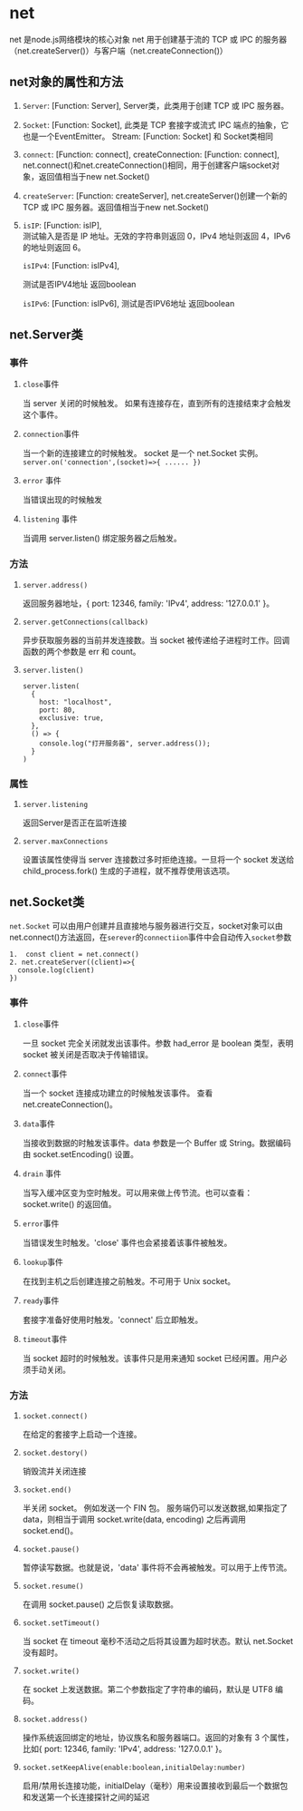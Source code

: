 # net
net 是node.js网络模块的核心对象
net 用于创建基于流的 TCP 或 IPC 的服务器（net.createServer()）与客户端（net.createConnection()）
## net对象的属性和方法

  1. `Server`: [Function: Server], Server类，此类用于创建 TCP 或 IPC 服务器。

  2. `Socket`: [Function: Socket], 此类是 TCP 套接字或流式 IPC 端点的抽象，它也是一个EventEmitter。
      Stream: [Function: Socket] 和 Socket类相同

  3. `connect`: [Function: connect],
      createConnection: [Function: connect],
    net.connect()和net.createConnection()相同，用于创建客户端socket对象，返回值相当于new net.Socket()

  4.  `createServer`: [Function: createServer],
    net.createServer()创建一个新的 TCP 或 IPC 服务器。返回值相当于new net.Socket()

  5.  `isIP`: [Function: isIP],  
      测试输入是否是 IP 地址。无效的字符串则返回 0，IPv4 地址则返回 4，IPv6 的地址则返回 6。

       `isIPv4`: [Function: isIPv4], 

       测试是否IPV4地址 返回boolean

       `isIPv6`: [Function: isIPv6],
       测试是否IPV6地址 返回boolean
## net.Server类
### 事件
1. `close`事件 

    当 server 关闭的时候触发。 如果有连接存在，直到所有的连接结束才会触发这个事件。

2. `connection`事件 

    当一个新的连接建立的时候触发。 socket 是一个 net.Socket 实例。
        ```
        server.on('connection',(socket)=>{
          ......
        })
        ```

3. `error` 事件 

    当错误出现的时候触发

4. `listening` 事件 

    当调用 server.listen() 绑定服务器之后触发。

### 方法
1. `server.address()`

    返回服务器地址，{ port: 12346, family: 'IPv4', address: '127.0.0.1' }。
2. `server.getConnections(callback)`

    异步获取服务器的当前并发连接数。当 socket 被传递给子进程时工作。回调函数的两个参数是 err 和 count。
3. `server.listen()`
      ```
      server.listen(
        {
          host: "localhost",
          port: 80,
          exclusive: true,
        },
        () => {
          console.log("打开服务器", server.address());
        }
      )
      ```
### 属性
1. `server.listening`
    
    返回Server是否正在监听连接

2. `server.maxConnections`

    设置该属性使得当 server 连接数过多时拒绝连接。一旦将一个 socket 发送给 child_process.fork() 生成的子进程，就不推荐使用该选项。



## net.Socket类
`net.Socket` 可以由用户创建并且直接地与服务器进行交互，socket对象可以由net.connect()方法返回，在`serever`的`connectiion`事件中会自动传入`socket`参数
  ```
  1.  const client = net.connect()
  2. net.createServer((client)=>{
    console.log(client)
  })
  ```
### 事件
1. `close`事件

    一旦 socket 完全关闭就发出该事件。参数 had_error 是 boolean 类型，表明 socket 被关闭是否取决于传输错误。
2. `connect`事件

    当一个 socket 连接成功建立的时候触发该事件。 查看 net.createConnection()。

3. `data`事件

    当接收到数据的时触发该事件。data 参数是一个 Buffer 或 String。数据编码由 socket.setEncoding() 设置。

4.  `drain` 事件

    当写入缓冲区变为空时触发。可以用来做上传节流。也可以查看：socket.write() 的返回值。

5. `error`事件

    当错误发生时触发。'close' 事件也会紧接着该事件被触发。
    
6. `lookup`事件

    在找到主机之后创建连接之前触发。不可用于 Unix socket。

7. `ready`事件

   套接字准备好使用时触发。'connect' 后立即触发。

8. `timeout`事件

    当 socket 超时的时候触发。该事件只是用来通知 socket 已经闲置。用户必须手动关闭。

### 方法
1. `socket.connect()`

    在给定的套接字上启动一个连接。

2. `socket.destory()`

    销毁流并关闭连接

3. `socket.end()`

    半关闭 socket。 例如发送一个 FIN 包。 服务端仍可以发送数据,如果指定了 data，则相当于调用 socket.write(data, encoding) 之后再调用 socket.end()。

4. `socket.pause()`

    暂停读写数据。也就是说，'data' 事件将不会再被触发。可以用于上传节流。

5. `socket.resume()`

    在调用 socket.pause() 之后恢复读取数据。

6. `socket.setTimeout()`

    当 socket 在 timeout 毫秒不活动之后将其设置为超时状态。默认 net.Socket 没有超时。

7. `socket.write()`

    在 socket 上发送数据。第二个参数指定了字符串的编码，默认是 UTF8 编码。

8. `socket.address()`

    操作系统返回绑定的地址，协议族名和服务器端口。返回的对象有 3 个属性，比如{ port: 12346, family: 'IPv4', address: '127.0.0.1' }。

9. `socket.setKeepAlive(enable:boolean,initialDelay:number)`

    启用/禁用长连接功能，initialDelay（毫秒）用来设置接收到最后一个数据包和发送第一个长连接探针之间的延迟

